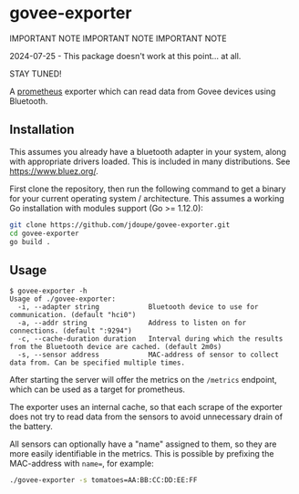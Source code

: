 # govee-exporter

IMPORTANT NOTE IMPORTANT NOTE IMPORTANT NOTE

2024-07-25 - This package doesn't work at this point... at all.

STAY TUNED!

A [prometheus](https://prometheus.io) exporter which can read data from Govee devices using Bluetooth.

## Installation

This assumes you already have a bluetooth adapter in your system, along with appropriate drivers loaded. This is included in many distributions. See https://www.bluez.org/.

First clone the repository, then run the following command to get a binary for your current operating system / architecture. This assumes a working Go installation with modules support (Go >= 1.12.0):

```bash
git clone https://github.com/jdoupe/govee-exporter.git
cd govee-exporter
go build .
```

## Usage

```plain
$ govee-exporter -h
Usage of ./govee-exporter:
  -i, --adapter string            Bluetooth device to use for communication. (default "hci0")
  -a, --addr string               Address to listen on for connections. (default ":9294")
  -c, --cache-duration duration   Interval during which the results from the Bluetooth device are cached. (default 2m0s)
  -s, --sensor address            MAC-address of sensor to collect data from. Can be specified multiple times.
```

After starting the server will offer the metrics on the `/metrics` endpoint, which can be used as a target for prometheus.

The exporter uses an internal cache, so that each scrape of the exporter does not try to read data from the sensors to avoid unnecessary drain of the battery.

All sensors can optionally have a "name" assigned to them, so they are more easily identifiable in the metrics. This is possible by prefixing the MAC-address with `name=`, for example:

```bash
./govee-exporter -s tomatoes=AA:BB:CC:DD:EE:FF
```
